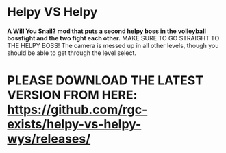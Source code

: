 # Helpy VS Helpy
**A Will You Snail? mod that puts a second helpy boss in the volleyball bossfight and the two fight each other.**
MAKE SURE TO GO STRAIGHT TO THE HELPY BOSS! The camera is messed up in all other levels, though you should be able to get through the level select.
# PLEASE DOWNLOAD THE LATEST VERSION FROM HERE: https://github.com/rgc-exists/helpy-vs-helpy-wys/releases/
